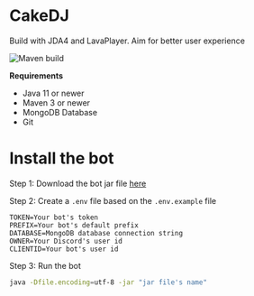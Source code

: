 # CakeDJ

Build with JDA4 and LavaPlayer. Aim for better user experience

![Maven build](https://github.com/JustAPieOP/CakeDJ/workflows/Maven%20build/badge.svg)

**Requirements**
- Java 11 or newer
- Maven 3 or newer
- MongoDB Database
- Git

# Install the bot

Step 1: Download the bot jar file [here](https://github.com/JustAPieOP/CakeDJ/releases/latest)

Step 2: Create a `.env` file based on the `.env.example` file

```
TOKEN=Your bot's token
PREFIX=Your bot's default prefix
DATABASE=MongoDB database connection string
OWNER=Your Discord's user id
CLIENTID=Your bot's user id
```

Step 3: Run the bot

```bash
java -Dfile.encoding=utf-8 -jar "jar file's name"
```
